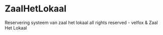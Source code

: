# ZaalHetLokaal
Reservering systeem van zaal het lokaal
all rights reserved - velfox & Zaal Het Lokaal
